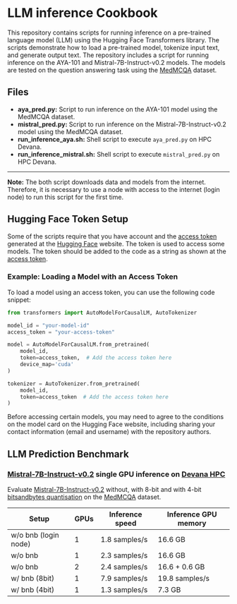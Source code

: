 # LLM inference Cookbook
This repository contains scripts for running inference on a pre-trained language model (LLM) using the Hugging Face Transformers library. The scripts demonstrate how to load a pre-trained model, tokenize input text, and generate output text. The repository includes a script for running inference on the AYA-101 and Mistral-7B-Instruct-v0.2 models. The models are tested on the question answering task using the [MedMCQA](https://huggingface.co/datasets/openlifescienceai/medmcqa) dataset.

## Files
- **aya_pred.py:** Script to run inference on the AYA-101 model using the MedMCQA dataset.
- **mistral_pred.py:** Script to run inference on the Mistral-7B-Instruct-v0.2 model using the MedMCQA dataset.
- **run_inference_aya.sh:** Shell script to execute `aya_pred.py` on HPC Devana.
- **run_inference_mistral.sh:** Shell script to execute `mistral_pred.py` on HPC Devana.

---

**Note:** 
The both script downloads data and models from the internet. Therefore, it is necessary to use a node with access to the internet (login node) to run this script for the first time.

## Hugging Face Token Setup
Some of the scripts require that you have account and the [access token](https://huggingface.co/docs/hub/en/security-tokens) generated at the [Hugging Face](https://huggingface.co/) website. The token is used to access some models. The token should be added to the code as a string as shown at the [access token](https://huggingface.co/docs/hub/en/security-tokens).

### Example: Loading a Model with an Access Token

To load a model using an access token, you can use the following code snippet:

```python
from transformers import AutoModelForCausalLM, AutoTokenizer

model_id = "your-model-id"
access_token = "your-access-token"

model = AutoModelForCausalLM.from_pretrained(
    model_id,
    token=access_token,  # Add the access token here
    device_map='cuda'
)

tokenizer = AutoTokenizer.from_pretrained(
    model_id,
    token=access_token  # Add the access token here
)
```

Before accessing certain models, you may need to agree to the conditions on the model card on the Hugging Face website, including sharing your contact information (email and username) with the repository authors.

## LLM Prediction Benchmark

### [Mistral-7B-Instruct-v0.2](https://huggingface.co/mistralai/Mistral-7B-Instruct-v0.2) single GPU inference on [Devana HPC](https://userdocs.nscc.sk/devana/system_overview/introduction/) 

Evaluate [Mistral-7B-Instruct-v0.2](https://huggingface.co/mistralai/Mistral-7B-Instruct-v0.2) without, with 8-bit and with 4-bit [bitsandbytes quantisation](https://huggingface.co/docs/bitsandbytes/index) on the [MedMCQA](https://medmcqa.github.io) dataset. 

| Setup | GPUs |  Inference speed | Inference GPU memory |
| - | - | - | - |
| w/o bnb (login node) | 1 | 1.8 samples/s | 16.6 GB |
| w/o bnb | 1 | 2.3 samples/s | 16.6 GB |
| w/o bnb | 2 | 2.4 samples/s | 16.6 + 0.6 GB |
| w/ bnb (8bit) | 1 | 7.9 samples/s | 19.8 samples/s |
| w/ bnb (4bit) | 1 | 1.3 samples/s | 7.3 GB |